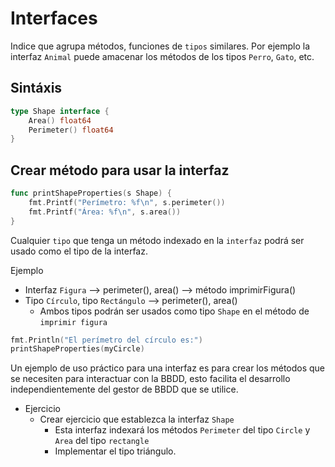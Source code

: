 # Interfaces

Indice que agrupa métodos, funciones de `tipos` similares. Por ejemplo la interfaz `Animal` puede amacenar los métodos de los tipos `Perro`, `Gato`, etc.

## Sintáxis

```go
type Shape interface {
    Area() float64
    Perimeter() float64
}
```
## Crear método para usar la interfaz

```go
func printShapeProperties(s Shape) {
	fmt.Printf("Perímetro: %f\n", s.perimeter())
	fmt.Printf("Área: %f\n", s.area())
}

```

Cualquier `tipo` que tenga un método indexado en la `interfaz` podrá ser usado como el tipo de la interfaz.

Ejemplo

- Interfaz `Figura` --> perimeter(), area() --> método imprimirFigura()
- Tipo `Círculo`, tipo `Rectángulo` --> perimeter(), area()
    - Ambos tipos podrán ser usados como tipo `Shape` en el método de `imprimir figura`

```go
fmt.Println("El perímetro del círculo es:")
printShapeProperties(myCircle)
```

Un ejemplo de uso práctico para una interfaz es para crear los métodos que se necesiten para interactuar con la BBDD, esto facilita el desarrollo independientemente del gestor de BBDD que se utilice.

- Ejercicio
    - Crear ejercicio que establezca la interfaz `Shape`
        - Esta interfaz indexará los métodos `Perimeter` del tipo `Circle` y `Area` del tipo `rectangle`
        - Implementar el tipo triángulo.

